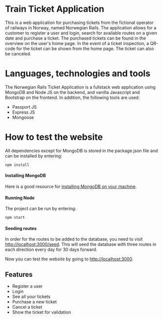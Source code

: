 # Train Ticket Application
This is a web application for purchasing tickets from the fictional operator of railways in Norway, named Norwegian Rails. The application allows for a customer to register a user and login, search for available routes on a given date and purchase a ticket. The purchased tickets can be found in the overview on the user's home page. In the event of a ticket inspection, a QR-code for the ticket can be shown from the home page. The ticket can also be canceled.

# Languages, technologies and tools
The Norwegian Rails Ticket Application is a fullstack web application using MongoDB and Node JS on the backend, and vanilla Javascript and Bootstrap on the frontend. In addition, the following tools are used:
* Passport JS
* Express JS
* Mongoose


# How to test the website
All dependencies except for MongoDB is stored in the package.json file and can be installed by entering:

```
npm install
```

#### Installing MongoDB
Here is a good resource for
[installing MongoDB on your machine](https://zarkom.net/blogs/how-to-install-mongodb-for-development-in-windows-3328).

#### Running Node

The project can be run by entering:

```
npm start
```
#### Seeding routes
In order for the routes to be added to the database, you need to visit [http://localhost:3000/seed](http://localhost:3000/seed). This will seed the database with three routes in each direction every day for 30 days forward.

Now you can test the website by going to [http://localhost:3000](http://localhost:3000).

## Features
* Register a user
* Login
* See all your tickets
* Purchase a new ticket
* Cancel a ticket
* Show the ticket for validation
